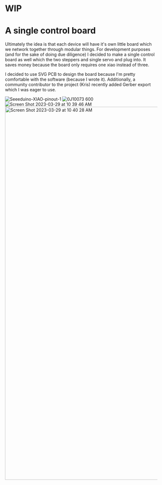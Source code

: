 # WIP

# A single control board

Ultimately the idea is that each device will have it's own little board which we network together through modular things. 
For development purposes (and for the sake of doing due diligence) I decided to make a single control board as well which the two steppers and single servo and plug into.
It saves money because the board only requires one xiao instead of three.

I decided to use SVG PCB to design the board because I'm pretty comfortable with the software (because I wrote it).
Additionally, a community contributor to the project (Kris) recently added Gerber export which I was eager to use.

![Seeeduino-XIAO-pinout-1](https://user-images.githubusercontent.com/27078897/228574704-c915e09c-e003-4cff-96e2-54516c05eefa.jpg)
![0J10073 600](https://user-images.githubusercontent.com/27078897/228574724-5ba97131-4382-4651-a72e-8aebf1cabaaa.jpg)
![Screen Shot 2023-03-29 at 10 39 46 AM](https://user-images.githubusercontent.com/27078897/228574762-d211bedb-085e-42d4-ab3a-5761f78e579d.png)
<img width="1228" alt="Screen Shot 2023-03-29 at 10 40 28 AM" src="https://user-images.githubusercontent.com/27078897/228574940-f192d2ad-80f3-4d30-a1b3-9cd271ae8c55.png">
